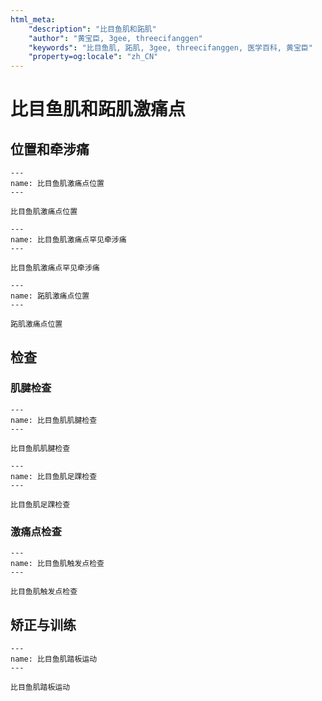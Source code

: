```yaml
---
html_meta:
    "description": "比目鱼肌和跖肌"
    "author": "黄宝臣, 3gee, threecifanggen"
    "keywords": "比目鱼肌, 跖肌, 3gee, threecifanggen, 医学百科, 黄宝臣"
    "property=og:locale": "zh_CN"
---
```

# 比目鱼肌和跖肌激痛点

## 位置和牵涉痛

```{figure} /_static/img/2022-01-31-13-57-19.png
---
name: 比目鱼肌激痛点位置
---

比目鱼肌激痛点位置
```

```{figure} /_static/img/2022-01-31-13-57-55.png
---
name: 比目鱼肌激痛点罕见牵涉痛
---

比目鱼肌激痛点罕见牵涉痛
```

```{figure} /_static/img/2022-01-31-13-58-32.png
---
name: 跖肌激痛点位置
---

跖肌激痛点位置
```

## 检查

### 肌腱检查

```{figure} /_static/img/2022-01-31-13-59-29.png
---
name: 比目鱼肌肌腱检查
---

比目鱼肌肌腱检查
```

```{figure} /_static/img/2022-01-31-14-00-23.png
---
name: 比目鱼肌足踝检查
---

比目鱼肌足踝检查
```

### 激痛点检查

```{figure} /_static/img/2022-01-31-14-00-54.png
---
name: 比目鱼肌触发点检查
---

比目鱼肌触发点检查
```

## 矫正与训练

```{figure} /_static/img/2022-01-31-14-01-49.png
---
name: 比目鱼肌踏板运动
---

比目鱼肌踏板运动
```